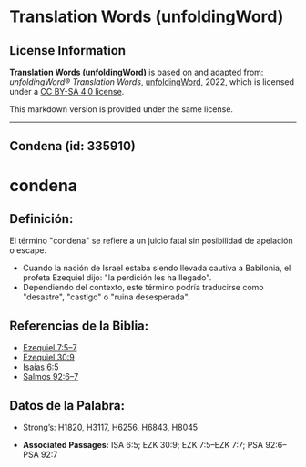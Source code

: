 # Translation Words (unfoldingWord)

## License Information

**Translation Words (unfoldingWord)** is based on and adapted from: _unfoldingWord® Translation Words_, [unfoldingWord](https://unfoldingword.org/utw), 2022, which is licensed under a [CC BY-SA 4.0 license](https://creativecommons.org/licenses/by-sa/4.0/legalcode.en).

This markdown version is provided under the same license.



--------------------------------

## Condena (id: 335910)

condena
=======

Definición:
-----------

El término "condena" se refiere a un juicio fatal sin posibilidad de apelación o escape.

* Cuando la nación de Israel estaba siendo llevada cautiva a Babilonia, el profeta Ezequiel dijo: "la perdición les ha llegado".
* Dependiendo del contexto, este término podría traducirse como "desastre", "castigo" o "ruina desesperada".

Referencias de la Biblia:
-------------------------

* [Ezequiel 7:5–7](https://ref.ly/Ezek7:5-Ezek7:7)
* [Ezequiel 30:9](https://ref.ly/Ezek30:9)
* [Isaías 6:5](https://ref.ly/Isa6:5)
* [Salmos 92:6–7](https://ref.ly/Ps92:6-Ps92:7)

Datos de la Palabra:
--------------------

* Strong’s: H1820, H3117, H6256, H6843, H8045

* **Associated Passages:** ISA 6:5; EZK 30:9; EZK 7:5–EZK 7:7; PSA 92:6–PSA 92:7

